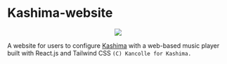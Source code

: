 # Kashima-website
<p align="center">
  <img src="https://i.imgur.com/MFvDn6S.png" />
</p>

 A website for users to configure [Kashima](https://kashima.saya.moe/) with a web-based music player built with React.js and Tailwind CSS 
 ```(C) Kancolle for Kashima.```
